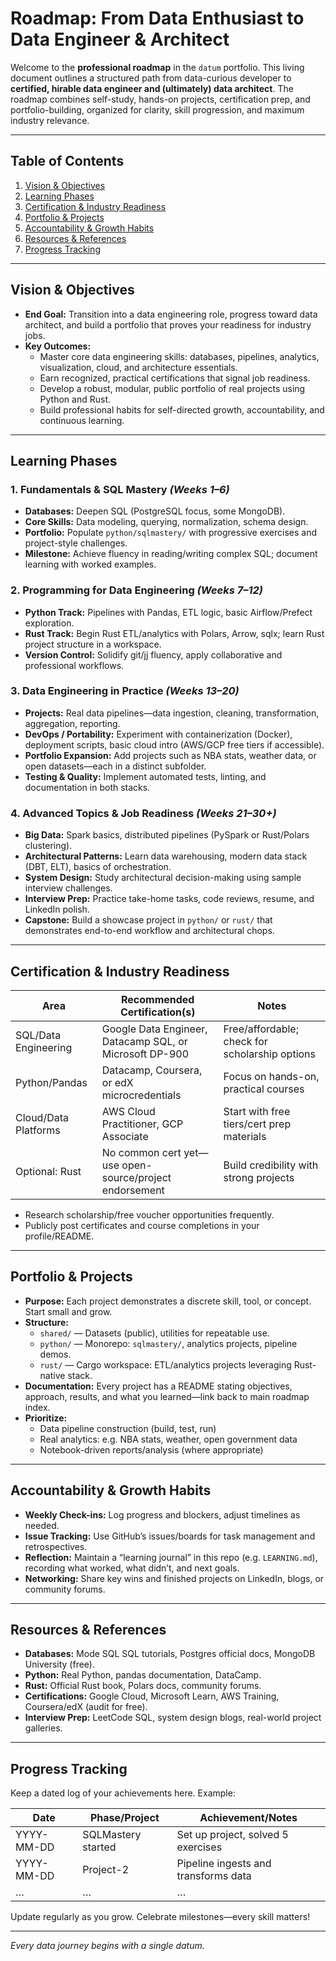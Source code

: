 # Roadmap: From Data Enthusiast to Data Engineer & Architect

Welcome to the **professional roadmap** in the `datum` portfolio. This living document outlines a structured path from data-curious developer to **certified, hirable data engineer and (ultimately) data architect**. The roadmap combines self-study, hands-on projects, certification prep, and portfolio-building, organized for clarity, skill progression, and maximum industry relevance.

---

## Table of Contents

1. [Vision & Objectives](#vision--objectives)
2. [Learning Phases](#learning-phases)
3. [Certification & Industry Readiness](#certification--industry-readiness)
4. [Portfolio & Projects](#portfolio--projects)
5. [Accountability & Growth Habits](#accountability--growth-habits)
6. [Resources & References](#resources--references)
7. [Progress Tracking](#progress-tracking)

---

## Vision & Objectives

- **End Goal:** Transition into a data engineering role, progress toward data architect, and build a portfolio that proves your readiness for industry jobs.
- **Key Outcomes:**
  - Master core data engineering skills: databases, pipelines, analytics, visualization, cloud, and architecture essentials.
  - Earn recognized, practical certifications that signal job readiness.
  - Develop a robust, modular, public portfolio of real projects using Python and Rust.
  - Build professional habits for self-directed growth, accountability, and continuous learning.

---

## Learning Phases

### 1. Fundamentals & SQL Mastery _(Weeks 1–6)_

- **Databases:** Deepen SQL (PostgreSQL focus, some MongoDB).
- **Core Skills:** Data modeling, querying, normalization, schema design.
- **Portfolio:** Populate `python/sqlmastery/` with progressive exercises and project-style challenges.
- **Milestone:** Achieve fluency in reading/writing complex SQL; document learning with worked examples.

### 2. Programming for Data Engineering _(Weeks 7–12)_

- **Python Track:** Pipelines with Pandas, ETL logic, basic Airflow/Prefect exploration.
- **Rust Track:** Begin Rust ETL/analytics with Polars, Arrow, sqlx; learn Rust project structure in a workspace.
- **Version Control:** Solidify git/jj fluency, apply collaborative and professional workflows.

### 3. Data Engineering in Practice _(Weeks 13–20)_

- **Projects:** Real data pipelines—data ingestion, cleaning, transformation, aggregation, reporting.
- **DevOps / Portability:** Experiment with containerization (Docker), deployment scripts, basic cloud intro (AWS/GCP free tiers if accessible).
- **Portfolio Expansion:** Add projects such as NBA stats, weather data, or open datasets—each in a distinct subfolder.
- **Testing & Quality:** Implement automated tests, linting, and documentation in both stacks.

### 4. Advanced Topics & Job Readiness _(Weeks 21–30+)_

- **Big Data:** Spark basics, distributed pipelines (PySpark or Rust/Polars clustering).
- **Architectural Patterns:** Learn data warehousing, modern data stack (DBT, ELT), basics of orchestration.
- **System Design:** Study architectural decision-making using sample interview challenges.
- **Interview Prep:** Practice take-home tasks, code reviews, resume, and LinkedIn polish.
- **Capstone:** Build a showcase project in `python/` or `rust/` that demonstrates end-to-end workflow and architectural chops.

---

## Certification & Industry Readiness

| Area                 | Recommended Certification(s)                            | Notes                                          |
| -------------------- | ------------------------------------------------------- | ---------------------------------------------- |
| SQL/Data Engineering | Google Data Engineer, Datacamp SQL, or Microsoft DP-900 | Free/affordable; check for scholarship options |
| Python/Pandas        | Datacamp, Coursera, or edX microcredentials             | Focus on hands-on, practical courses           |
| Cloud/Data Platforms | AWS Cloud Practitioner, GCP Associate                   | Start with free tiers/cert prep materials      |
| Optional: Rust       | No common cert yet—use open-source/project endorsement  | Build credibility with strong projects         |

- Research scholarship/free voucher opportunities frequently.
- Publicly post certificates and course completions in your profile/README.

---

## Portfolio & Projects

- **Purpose:** Each project demonstrates a discrete skill, tool, or concept. Start small and grow.
- **Structure:**
  - `shared/` — Datasets (public), utilities for repeatable use.
  - `python/` — Monorepo: `sqlmastery/`, analytics projects, pipeline demos.
  - `rust/` — Cargo workspace: ETL/analytics projects leveraging Rust-native stack.
- **Documentation:** Every project has a README stating objectives, approach, results, and what you learned—link back to main roadmap index.
- **Prioritize:**
  - Data pipeline construction (build, test, run)
  - Real analytics: e.g. NBA stats, weather, open government data
  - Notebook-driven reports/analysis (where appropriate)

---

## Accountability & Growth Habits

- **Weekly Check-ins:** Log progress and blockers, adjust timelines as needed.
- **Issue Tracking:** Use GitHub’s issues/boards for task management and retrospectives.
- **Reflection:** Maintain a “learning journal” in this repo (e.g. `LEARNING.md`), recording what worked, what didn’t, and next goals.
- **Networking:** Share key wins and finished projects on LinkedIn, blogs, or community forums.

---

## Resources & References

- **Databases:** Mode SQL SQL tutorials, Postgres official docs, MongoDB University (free).
- **Python:** Real Python, pandas documentation, DataCamp.
- **Rust:** Official Rust book, Polars docs, community forums.
- **Certifications:** Google Cloud, Microsoft Learn, AWS Training, Coursera/edX (audit for free).
- **Interview Prep:** LeetCode SQL, system design blogs, real-world project galleries.

---

## Progress Tracking

Keep a dated log of your achievements here. Example:

| Date       | Phase/Project      | Achievement/Notes                    |
| ---------- | ------------------ | ------------------------------------ |
| YYYY-MM-DD | SQLMastery started | Set up project, solved 5 exercises   |
| YYYY-MM-DD | Project-2          | Pipeline ingests and transforms data |
| …          | …                  | …                                    |

Update regularly as you grow. Celebrate milestones—every skill matters!

---

_Every data journey begins with a single datum._
